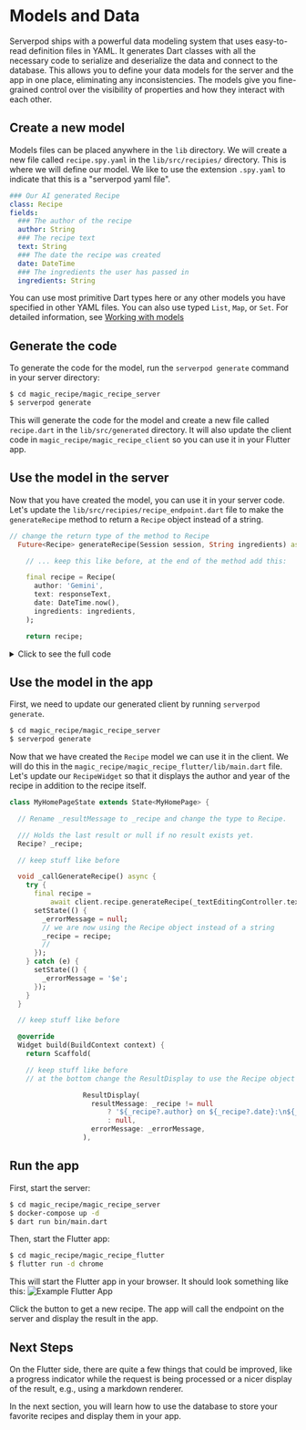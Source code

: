 # Models and Data

Serverpod ships with a powerful data modeling system that uses easy-to-read definition files in YAML. It generates Dart classes with all the necessary code to serialize and deserialize the data and connect to the database. This allows you to define your data models for the server and the app in one place, eliminating any inconsistencies. The models give you fine-grained control over the visibility of properties and how they interact with each other.

## Create a new model

Models files can be placed anywhere in the `lib` directory. We will create a new file called `recipe.spy.yaml` in the `lib/src/recipies/` directory. This is where we will define our model. We like to use the extension `.spy.yaml` to indicate that this is a "serverpod yaml file".

```yaml
### Our AI generated Recipe
class: Recipe
fields:
  ### The author of the recipe
  author: String
  ### The recipe text
  text: String
  ### The date the recipe was created
  date: DateTime
  ### The ingredients the user has passed in
  ingredients: String
```

You can use most primitive Dart types here or any other models you have specified in other YAML files. You can also use typed `List`, `Map`, or `Set`. For detailed information, see [Working with models](../concepts/models)

## Generate the code

To generate the code for the model, run the `serverpod generate` command in your server directory:

```bash
$ cd magic_recipe/magic_recipe_server
$ serverpod generate
```

This will generate the code for the model and create a new file called `recipe.dart` in the `lib/src/generated` directory. It will also update the client code in `magic_recipe/magic_recipe_client` so you can use it in your Flutter app.

## Use the model in the server

Now that you have created the model, you can use it in your server code. Let's update the `lib/src/recipies/recipe_endpoint.dart` file to make the `generateRecipe` method to return a `Recipe` object instead of a string.

```dart
// change the return type of the method to Recipe
  Future<Recipe> generateRecipe(Session session, String ingredients) async {

    // ... keep this like before, at the end of the method add this:

    final recipe = Recipe(
      author: 'Gemini',
      text: responseText,
      date: DateTime.now(),
      ingredients: ingredients,
    );

    return recipe;
```

<details>

<summary>Click to see the full code</summary>
<p>

```dart
/// This is the endpoint that will be used to generate a recipe using the
/// Google Gemini API. It extends the Endpoint class and implements the
/// generateRecipe method.
class RecipeEndpoint extends Endpoint {
  /// Pass in a list of ingredients and get a recipe back.
  Future<Recipe> generateRecipe(Session session, String ingredients) async {
    // Serverpod loads your passwords.yaml file and makes the passwords available
    // in the session object.
    final geminiApiKey = session.passwords['gemini'];
    if (geminiApiKey == null) {
      throw Exception('Gemini API key not found');
    }
    final gemini = GenerativeModel(
      model: 'gemini-1.5-flash-latest',
      apiKey: geminiApiKey,
    );

    // A prompt to generate a recipe, the user will provide a free text input with the ingredients
    final prompt =
        'Generate a recipe using the following ingredients: $ingredients, always put the title '
        'of the recipe in the first line, and then the instructions. The recipe should be easy '
        'to follow and include all necessary steps. Please provide a detailed recipe.';

    final response = await gemini.generateContent([Content.text(prompt)]);

    final responseText = response.text;

    if (responseText == null || responseText.isEmpty) {
      throw Exception(
          'No recipe found. Please try again with different ingredients.');
    }

    final recipe = Recipe(
      author: 'Gemini',
      text: responseText,
      date: DateTime.now(),
      ingredients: ingredients,
    );

    // Save the recipe to the database, but don't block the response
    unawaited(session.db.insertRow<Recipe>(recipe));

    return recipe;

    }

}

```

</p>
</details>

## Use the model in the app

First, we need to update our generated client by running `serverpod generate`.

```bash
$ cd magic_recipe/magic_recipe_server
$ serverpod generate
```

Now that we have created the `Recipe` model we can use it in the client. We will do this in the `magic_recipe/magic_recipe_flutter/lib/main.dart` file. Let's update our `RecipeWidget` so that it displays the author and year of the recipe in addition to the recipe itself.

```dart
class MyHomePageState extends State<MyHomePage> {

  // Rename _resultMessage to _recipe and change the type to Recipe.

  /// Holds the last result or null if no result exists yet.
  Recipe? _recipe;

  // keep stuff like before

  void _callGenerateRecipe() async {
    try {
      final recipe =
          await client.recipe.generateRecipe(_textEditingController.text);
      setState(() {
        _errorMessage = null;
        // we are now using the Recipe object instead of a string
        _recipe = recipe;
        //
      });
    } catch (e) {
      setState(() {
        _errorMessage = '$e';
      });
    }
  }

  // keep stuff like before

  @override
  Widget build(BuildContext context) {
    return Scaffold(

    // keep stuff like before
    // at the bottom change the ResultDisplay to use the Recipe object

                  ResultDisplay(
                    resultMessage: _recipe != null
                        ? '${_recipe?.author} on ${_recipe?.date}:\n${_recipe?.text}'
                        : null,
                    errorMessage: _errorMessage,
                  ),

```

## Run the app

First, start the server:

```bash
$ cd magic_recipe/magic_recipe_server
$ docker-compose up -d
$ dart run bin/main.dart
```

Then, start the Flutter app:

```bash
$ cd magic_recipe/magic_recipe_flutter
$ flutter run -d chrome
```

This will start the Flutter app in your browser. It should look something like this:
![Example Flutter App](https://serverpod.dev/assets/img/flutter-example-web.png)

Click the button to get a new recipe. The app will call the endpoint on the server and display the result in the app.

## Next Steps

On the Flutter side, there are quite a few things that could be improved, like a progress indicator while the request is being processed or a nicer display of the result, e.g., using a markdown renderer.

In the next section, you will learn how to use the database to store your favorite recipes and display them in your app.
